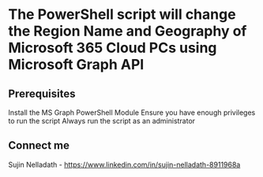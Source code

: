 # The PowerShell script will change the Region Name and Geography of Microsoft 365 Cloud PCs using Microsoft Graph API

## Prerequisites
Install the MS Graph PowerShell Module
Ensure you have enough privileges to run the script
Always run the script as an administrator
## Connect me
Sujin Nelladath - https://www.linkedin.com/in/sujin-nelladath-8911968a
